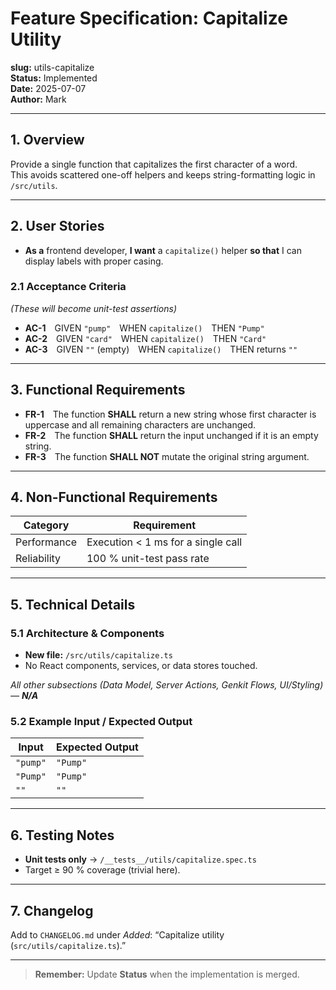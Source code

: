 # Feature Specification: Capitalize Utility

**slug:** utils-capitalize  
**Status:** Implemented  
**Date:** 2025-07-07  
**Author:** Mark

---

## 1. Overview
Provide a single function that capitalizes the first character of a word.  
This avoids scattered one-off helpers and keeps string-formatting logic in `/src/utils`.

---

## 2. User Stories
- **As a** frontend developer, **I want** a `capitalize()` helper **so that** I can display labels with proper casing.

### 2.1 Acceptance Criteria
*(These will become unit-test assertions)*  
- **AC-1** GIVEN `"pump"` WHEN `capitalize()` THEN `"Pump"`  
- **AC-2** GIVEN `"card"` WHEN `capitalize()` THEN `"Card"`  
- **AC-3** GIVEN `""` (empty) WHEN `capitalize()` THEN returns `""`

---

## 3. Functional Requirements
- **FR-1** The function **SHALL** return a new string whose first character is uppercase and all remaining characters are unchanged.  
- **FR-2** The function **SHALL** return the input unchanged if it is an empty string.  
- **FR-3** The function **SHALL NOT** mutate the original string argument.

---

## 4. Non-Functional Requirements
| Category        | Requirement |
| --------------- | ----------- |
| Performance     | Execution < 1 ms for a single call |
| Reliability     | 100 % unit-test pass rate |

---

## 5. Technical Details
### 5.1 Architecture & Components
- **New file:** `/src/utils/capitalize.ts`
- No React components, services, or data stores touched.

*All other subsections (Data Model, Server Actions, Genkit Flows, UI/Styling) — **N/A***  

### 5.2 Example Input / Expected Output
| Input        | Expected Output |
| ------------ | --------------- |
| `"pump"`     | `"Pump"` |
| `"Pump"`     | `"Pump"` |
| `""`         | `""` |

---

## 6. Testing Notes
- **Unit tests only** → `/__tests__/utils/capitalize.spec.ts`
- Target ≥ 90 % coverage (trivial here).

---

## 7. Changelog
Add to `CHANGELOG.md` under *Added*: “Capitalize utility (`src/utils/capitalize.ts`).”

---

> **Remember:** Update **Status** when the implementation is merged.
